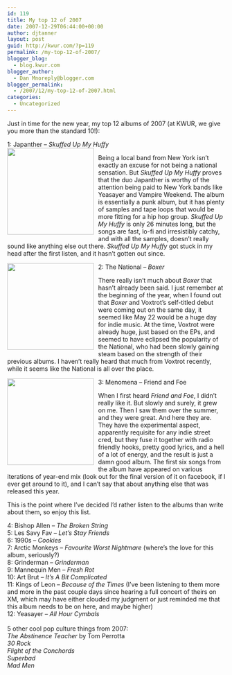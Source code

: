 ```yaml
---
id: 119
title: My top 12 of 2007
date: 2007-12-29T06:44:00+00:00
author: djtanner
layout: post
guid: http://kwur.com/?p=119
permalink: /my-top-12-of-2007/
blogger_blog:
  - blog.kwur.com
blogger_author:
  - Dan Mnoreply@blogger.com
blogger_permalink:
  - /2007/12/my-top-12-of-2007.html
categories:
  - Uncategorized
---
```

<div class="pf-content">
  <p>
    Just in time for the new year, my top 12 albums of 2007 (at KWUR, we give you more than the standard 10!):
  </p>
  
  <p>
    1: Japanther &#8211; <span style="font-style: italic;">Skuffed Up My Huffy</span><br /><a onblur="try {parent.deselectBloggerImageGracefully();} catch(e) {}" href="http://www.artloversnewyork.com/zine/wp-content/photos/JAPANTHER_Skuffed.jpg"><img style="margin: 0pt 10px 10px 0pt; float: left; cursor: pointer; width: 200px;" src="http://www.artloversnewyork.com/zine/wp-content/photos/JAPANTHER_Skuffed.jpg" alt="" border="0" /></a>
  </p>
  
  <p>
    Being a local band from New York isn&#8217;t exactly an excuse for not being a national sensation. But <span style="font-style: italic;">Skuffed Up My Huffy</span> proves that the duo Japanther is worthy of the attention being paid to New York bands like Yeasayer and Vampire Weekend. The album is essentially a punk album, but it has plenty of samples and tape loops that would be more fitting for a hip hop group. <span style="font-style: italic;">Skuffed Up My Huffy</span> is only 26 minutes long, but the songs are fast, lo-fi and irresistibly catchy, and with all the samples, doesn&#8217;t really sound like anything else out there. <span style="font-style: italic;">Skuffed Up</span><span style="font-style: italic;"> My Huffy</span> got stuck in my head after the first listen, and it hasn&#8217;t gotten out since.
  </p>
  
  <p>
    2: The National &#8211; <span style="font-style: italic;">Boxer</span><a onblur="try {parent.deselectBloggerImageGracefully();} catch(e) {}" href="http://assets4.pitchforkmedia.com/images/image/27084.TheNational-Boxer.jpg"><img style="margin: 0pt 10px 10px 0pt; float: left; cursor: pointer; width: 200px;" src="http://assets4.pitchforkmedia.com/images/image/27084.TheNational-Boxer.jpg" alt="" border="0" /></a>
  </p>
  
  <p>
    There really isn&#8217;t much about <span style="font-style: italic;">Boxer</span> that hasn&#8217;t already been said. I just remember at the beginning of the year, when I found out that <span style="font-style: italic;">Boxer</span> and Voxtrot&#8217;s self-titled debut were coming out on the same day, it seemed like May 22 would be a huge day for indie music. At the time, Voxtrot were already huge, just based on the EPs, and seemed to have eclipsed the popularity of the National, who had been slowly gaining steam based on the strength of their previous albums. I haven&#8217;t really heard that much from Voxtrot recently, while it seems like the National is all over the place.
  </p>
  
  <p>
    3: Menomena &#8211; Friend and Foe<a onblur="try {parent.deselectBloggerImageGracefully();} catch(e) {}" href="http://electricityandlust.files.wordpress.com/2007/10/menomena-friend-and-foe.jpg"><img style="margin: 0pt 10px 10px 0pt; float: left; cursor: pointer; width: 200px;" src="http://electricityandlust.files.wordpress.com/2007/10/menomena-friend-and-foe.jpg" alt="" border="0" /></a>
  </p>
  
  <p>
    When I first heard <span style="font-style: italic;">Friend and Foe</span>, I didn&#8217;t really like it. But slowly and surely, it grew on me. Then I saw them over the summer, and they were great. And here they are. They have the experimental aspect, apparently requisite for any indie street cred, but they fuse it together with radio friendly hooks, pretty good lyrics, and a hell of a lot of energy, and the result is just a damn good album. The first six songs from the album have appeared on various iterations of year-end mix (look out for the final version of it on facebook, if I ever get around to it), and I can&#8217;t say that about anything else that was released this year.
  </p>
  
  <p>
    This is the point where I&#8217;ve decided I&#8217;d rather listen to the albums than write about them, so enjoy this list.
  </p>
  
  <p>
    4: Bishop Allen &#8211; <span style="font-style: italic;">The Broken String</span><br />5: Les Savy Fav &#8211; <span style="font-style: italic;">Let&#8217;s Stay Friends</span><br />6: 1990s &#8211; <span style="font-style: italic;">Cookies</span><br />7: Arctic Monkeys &#8211; <span style="font-style: italic;">Favourite Worst Nightmare</span> (where&#8217;s the love for this album, seriously?)<br />8: Grinderman &#8211; <span style="font-style: italic;">Grinderman</span><br />9: Mannequin Men &#8211; <span style="font-style: italic;">Fresh Rot</span><br />10: Art Brut &#8211; <span style="font-style: italic;">It&#8217;s A Bit Complicated</span><br />11: Kings of Leon &#8211; <span style="font-style: italic;">Because of the Times</span> (I&#8217;ve been listening to them more and more in the past couple days since hearing a full concert of theirs on XM, which may have either clouded my judgment or just reminded me that this album needs to be on here, and maybe higher)<br />12: Yeasayer &#8211; <span style="font-style: italic;">All Hour Cymbals<span style="font-style: italic;"><span style="font-style: italic;"><span style="font-style: italic;"><span style="font-style: italic;"><br /><span style="font-style: italic;"></span></span></span></span></span></span><br />5 other cool pop culture things from 2007:<br /><span style="font-style: italic;">The Abstinence Teacher</span> by Tom Perrotta<br /><span style="font-style: italic;">30 Rock</span><br /><span style="font-style: italic;">Flight of the Conchords</span><br /><span style="font-style: italic;">Superbad</span><br /><span style="font-style: italic;">Mad Men<span style="font-style: italic;"><span style="font-style: italic;"><span style="font-style: italic;"><span style="font-style: italic;"><span style="font-style: italic;"></span><br /></span></span></span></span></span>
  </p>
</div>